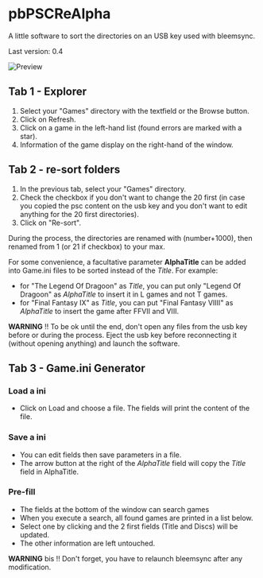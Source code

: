 # pbPSCReAlpha

A little software to sort the directories on an USB key used with bleemsync.

Last version: 0.4

![Preview](https://imgur.com/a/lCf9p6u)

## Tab 1 - Explorer

1. Select your "Games" directory with the textfield or the Browse button.
2. Click on Refresh.
3. Click on a game in the left-hand list (found errors are marked with a star).
4. Information of the game display on the right-hand of the window.

## Tab 2 - re-sort folders

1. In the previous tab, select your "Games" directory.
2. Check the checkbox if you don't want to change the 20 first (in case you copied the psc content on the usb key and you don't want to edit anything for the 20 first directories).
3. Click on "Re-sort".

During the process, the directories are renamed with (number+1000), then renamed from 1 (or 21 if checkbox) to your max.

For some convenience, a facultative parameter **AlphaTitle** can be added into Game.ini files to be sorted instead of the *Title*.
For example:
* for "The Legend Of Dragoon" as *Title*, you can put only "Legend Of Dragoon" as *AlphaTitle* to insert it in L games and not T games.
* for "Final Fantasy IX" as *Title*, you can put "Final Fantasy VIIII" as *AlphaTitle* to insert the game after FFVII and VIII.

**WARNING** !! To be ok until the end, don't open any files from the usb key before or during the process.
Eject the usb key before reconnecting it (without opening anything) and launch the software.


## Tab 3 - Game.ini Generator

### Load a ini
* Click on Load and choose a file. The fields will print the content of the file.

### Save a ini
* You can edit fields then save parameters in a file.
* The arrow button at the right of the *AlphaTitle* field will copy the *Title* field in AlphaTitle.

### Pre-fill

* The fields at the bottom of the window can search games
* When you execute a search, all found games are printed in a list below.
* Select one by clicking and the 2 first fields (Title and Discs) will be updated.
* The other information are left untouched.

**WARNING** bis !! Don't forget, you have to relaunch bleemsync after any modification.
